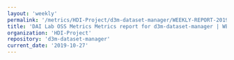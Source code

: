 ```yaml
---
layout: 'weekly'
permalink: '/metrics/HDI-Project/d3m-dataset-manager/WEEKLY-REPORT-2019-10-27'
title: 'DAI Lab OSS Metrics Metrics report for d3m-dataset-manager | WEEKLY-REPORT-2019-10-27'
organization: 'HDI-Project'
repository: 'd3m-dataset-manager'
current_date: '2019-10-27'
---
```

